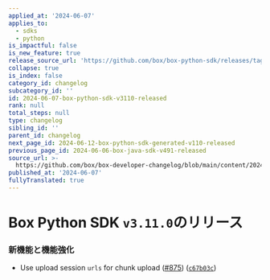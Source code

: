 ```yaml
---
applied_at: '2024-06-07'
applies_to:
  - sdks
  - python
is_impactful: false
is_new_feature: true
release_source_url: 'https://github.com/box/box-python-sdk/releases/tag/v3.11.0'
collapse: true
is_index: false
category_id: changelog
subcategory_id: ''
id: 2024-06-07-box-python-sdk-v3110-released
rank: null
total_steps: null
type: changelog
sibling_id: ''
parent_id: changelog
next_page_id: 2024-06-12-box-python-sdk-generated-v110-released
previous_page_id: 2024-06-06-box-java-sdk-v491-released
source_url: >-
  https://github.com/box/box-developer-changelog/blob/main/content/2024/06-07-box-python-sdk-v3110-released.md
published_at: '2024-06-07'
fullyTranslated: true
---
```

# Box Python SDK `v3.11.0`のリリース

### 新機能と機能強化

* Use upload session `urls` for chunk upload ([#875][1]) ([`c67b03c`][2])

[1]: https://github.com/box/box-python-sdk/issues/875

[2]: https://github.com/box/box-python-sdk/commit/c67b03c7d88533773d62d72f0b626031805d61eb
